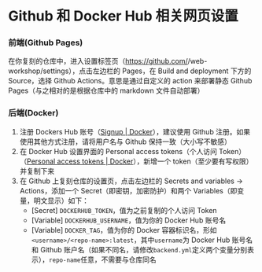 # Github 和 Docker Hub 相关网页设置

### 前端(Github Pages)

在你复刻的仓库中，进入设置标签页（https://github.com/<username>/web-workshop/settings），点击左边栏的 Pages，在 Build and deployment 下方的 Source，选择 Github Actions。意思是通过自定义的 action 来部署静态 Github Pages（与之相对的是根据仓库中的 markdown 文件自动部署）

### 后端(Docker)

1. 注册 Dockers Hub 账号（[Signup | Docker](https://app.docker.com/signup)），建议使用 Github 注册。如果使用其他方式注册，请将用户名与 Github 保持一致（大小写不敏感）
2. 在 Docker Hub 设置界面的 Personal access tokens（个人访问 Token）（[Personal access tokens | Docker](https://app.docker.com/settings/personal-access-tokens)），新增一个 token（至少要有写权限）并复制下来
3. 在 Github 上复刻仓库的设置页，点击左边栏的 Secrets and variables -> Actions，添加一个 Secret（即密钥，加密防护）和两个 Variables（即变量，明文显示）如下：
   - [Secret] `DOCKERHUB_TOKEN`，值为之前复制的个人访问 Token
   - [Variable] `DOCKERHUB_USERNAME`，值为你的 Docker Hub 账号名
   - [Variable] `DOCKER_TAG`，值为你的 Docker 容器标识名，形如`<username>/<repo-name>:latest`，其中`username`为 Docker Hub 账号名和 Github 账户名（如果不同名，请修改`backend.yml`定义两个变量分别表示），`repo-name`任意，不需要与仓库同名
